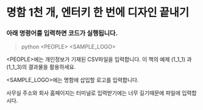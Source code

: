 # 명함 1천 개, 엔터키 한 번에 디자인 끝내기
### 아래 명령어를 입력하면 코드가 실행됩니다.

> python <PEOPLE\> <SAMPLE_LOGO\>

<PEOPLE\>에는 개인정보가 기재된 CSV파일을 입력합니다. 
이 책의 예제 (1_1_1) 과 (1_1_3)의 결과물을 활용하세요.

<SAMPLE_LOGO\>에는 명함에 삽입할 로고를 입력합니다. 

사무실 주소와 회사 홈페이지는 터미널로 입력받기에는 너무 길기때문에 파일에 입력합시다.